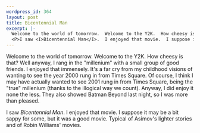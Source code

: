 ```yaml
--- 
wordpress_id: 364
layout: post
title: Bicentennial Man
excerpt: |-
  Welcome to the world of tomorrow.  Welcome to the Y2K.  How cheesy is that?  Well anyway, I rang in the "millenium" with a small group of good friends.  I enjoyed that immensely.  It's a far cry from my childhood visions of wanting to see the year 2000 rung in from Times Square.  Of course, I think I may have actually wanted to see 2001 rung in from Times Square, being the "true" millenium (thanks to the illogical way we count).  Anyway, I did enjoy it none the less.  They also showed Batman Beyond last night, so I was more than pleased.
  <P>I saw <I>Bicentennial Man</I>.  I enjoyed that movie.  I suppose it may be a bit sappy for some, but it was a good movie.  Typical of Asimov's lighter stories and of Robin Williams' movies.
---
```

Welcome to the world of tomorrow.  Welcome to the Y2K.  How cheesy is that?  Well anyway, I rang in the "millenium" with a small group of good friends.  I enjoyed that immensely.  It's a far cry from my childhood visions of wanting to see the year 2000 rung in from Times Square.  Of course, I think I may have actually wanted to see 2001 rung in from Times Square, being the "true" millenium (thanks to the illogical way we count).  Anyway, I did enjoy it none the less.  They also showed Batman Beyond last night, so I was more than pleased.
<P>I saw <I>Bicentennial Man</I>.  I enjoyed that movie.  I suppose it may be a bit sappy for some, but it was a good movie.  Typical of Asimov's lighter stories and of Robin Williams' movies.

